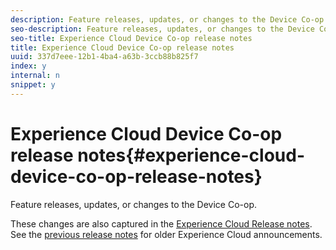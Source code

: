 ```yaml
---
description: Feature releases, updates, or changes to the Device Co-op.
seo-description: Feature releases, updates, or changes to the Device Co-op.
seo-title: Experience Cloud Device Co-op release notes
title: Experience Cloud Device Co-op release notes
uuid: 337d7eee-12b1-4ba4-a63b-3ccb88b825f7
index: y
internal: n
snippet: y
---
```


# Experience Cloud Device Co-op release notes{#experience-cloud-device-co-op-release-notes}

Feature releases, updates, or changes to the Device Co-op.

These changes are also captured in the [Experience Cloud Release notes](https://marketing.adobe.com/resources/help/en_US/whatsnew/). See the [previous release notes](https://marketing.adobe.com/resources/help/en_US/whatsnew/c_legacy_releases.html) for older Experience Cloud announcements. 
